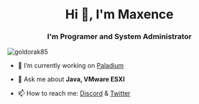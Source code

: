 <h1 align="center">Hi 👋, I'm Maxence</h1>  
<h3 align="center">I'm Programer and System Administrator</h3>  
  
<p align="left"> <img src="https://komarev.com/ghpvc/?username=goldorak85&color=orange&style=flat-square" alt="goldorak85" /> </p>  
  
- 🔭 I’m currently working on [Paladium](https://paladium-pvp.fr/)  
  
- 💬 Ask me about **Java, VMware ESXI**  

- 📫 How to reach me: [Discord](https://dsc.bio/goldorak85) & [Twitter](https://twitter.com/GoldorakPro)
